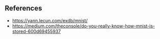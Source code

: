 ## References

- https://yann.lecun.com/exdb/mnist/
- https://medium.com/theconsole/do-you-really-know-how-mnist-is-stored-600d69455937